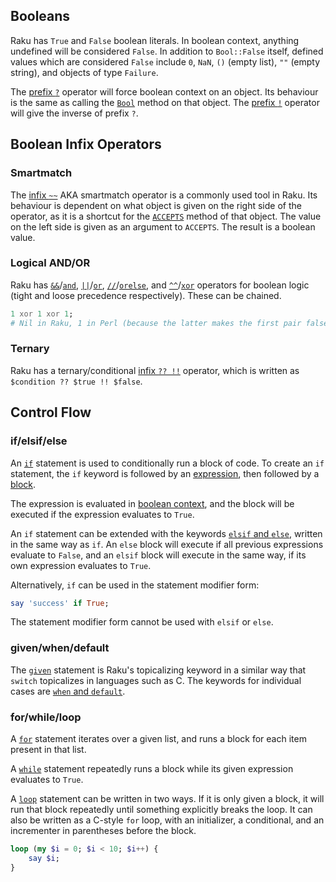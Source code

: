 ## Booleans

Raku has `True` and `False` boolean literals.
In boolean context, anything undefined will be considered `False`.
In addition to `Bool::False` itself, defined values which are considered `False` include `0`, `NaN`, `()` (empty list), `""` (empty string), and objects of type `Failure`.

The [prefix `?`][&prefix:<?>] operator will force boolean context on an object.
Its behaviour is the same as calling the [`Bool`][routine/Bool] method on that object.
The [prefix `!`][&prefix:<!>] operator will give the inverse of prefix `?`.

## Boolean Infix Operators

### Smartmatch

The [infix `~~`][&infix:<~~>] AKA smartmatch operator is a commonly used tool in Raku.
Its behaviour is dependent on what object is given on the right side of the operator, as it is a shortcut for the [`ACCEPTS`][routine/ACCEPTS] method of that object.
The value on the left side is given as an argument to `ACCEPTS`.
The result is a boolean value.

### Logical AND/OR

Raku has [`&&`][&infix:<&&>]/[`and`][&infix:<and>], [`||`][&infix:<||>]/[`or`][&infix:<or>], [`//`][&infix:<//>]/[`orelse`][&infix:<orelse>], and [`^^`][&infix:<^^>]/[`xor`][&infix:<xor>] operators for boolean logic (tight and loose precedence respectively).
These can be chained.

```raku
1 xor 1 xor 1;
# Nil in Raku, 1 in Perl (because the latter makes the first pair false).
```

### Ternary

Raku has a ternary/conditional [infix `?? !!`][infix-??-!!] operator, which is written as `$condition ?? $true !! $false`.

## Control Flow

### if/elsif/else

An [`if`][control-if] statement is used to conditionally run a block of code.
To create an `if` statement, the `if` keyword is followed by an [expression][statements-and-expressions], then followed by a [block][control-block].

The expression is evaluated in [boolean context][contexts-boolean], and the block will be executed if the expression evaluates to `True`.

An `if` statement can be extended with the keywords [`elsif` and `else`][control-else/elsif], written in the same way as `if`. An `else` block will execute if all previous expressions evaluate to `False`, and an `elsif` block will execute in the same way, if its own expression evaluates to `True`.

Alternatively, `if` can be used in the statement modifier form:

```raku
say 'success' if True;
```

The statement modifier form cannot be used with `elsif` or `else`.

### given/when/default

The [`given`][control-given] statement is Raku's topicalizing keyword in a similar way that `switch` topicalizes in languages such as C.
The keywords for individual cases are [`when` and `default`][control-default-and-when].

### for/while/loop

A [`for`][control-for] statement iterates over a given list, and runs a block for each item present in that list.

A [`while`][control-while] statement repeatedly runs a block while its given expression evaluates to `True`.

A [`loop`][control-loop] statement can be written in two ways.
If it is only given a block, it will run that block repeatedly until something explicitly breaks the loop.
It can also be written as a C-style `for` loop, with an initializer, a conditional, and an incrementer in parentheses before the block.

```raku
loop (my $i = 0; $i < 10; $i++) {
    say $i;
}
```

[routine/Bool]: https://docs.raku.org/routine/Bool
[routine/ACCEPTS]: https://docs.raku.org/routine/ACCEPTS
[&prefix:<?>]: https://docs.raku.org/language/operators#prefix_?
[&prefix:<!>]: https://docs.raku.org/language/operators#prefix_!
[&infix:<~~>]: https://docs.raku.org/language/operators#infix_~~
[control-if]: https://docs.raku.org/language/control#if
[control-block]: https://docs.raku.org/language/control#Blocks
[statements-and-expressions]: https://docs.raku.org/language/syntax#Statements_and_expressions
[contexts-boolean]: https://docs.raku.org/language/contexts#Boolean
[control-else/elsif]: https://docs.raku.org/language/control#else/elsif
[&infix:<&&>]: https://docs.raku.org/language/operators#infix_&&
[&infix:<and>]: https://docs.raku.org/language/operators#infix_and
[&infix:<||>]: https://docs.raku.org/language/operators#infix_||
[&infix:<or>]: https://docs.raku.org/language/operators#infix_or
[&infix:<//>]: https://docs.raku.org/language/operators#infix_//
[&infix:<orelse>]: https://docs.raku.org/language/operators#infix_orelse
[&infix:<^^>]: https://docs.raku.org/language/operators#infix_^^
[&infix:<xor>]: https://docs.raku.org/language/operators#infix_xor
[infix-??-!!]: https://docs.raku.org/language/operators#infix_??_!!
[control-given]: https://docs.raku.org/language/control#given
[control-default-and-when]: https://docs.raku.org/language/control#default_and_when
[control-for]: https://docs.raku.org/language/control#for
[control-while]: https://docs.raku.org/language/control#while,_until
[control-loop]: https://docs.raku.org/language/control#loop
